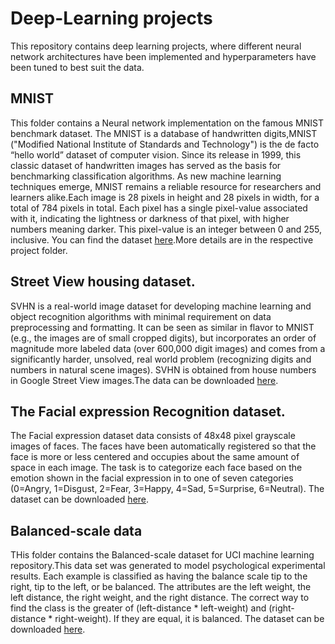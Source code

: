 # Deep-Learning projects
This repository contains deep learning projects, where different neural network architectures have been implemented and hyperparameters have been tuned to  best suit the data. 

## MNIST
This folder contains a Neural network implementation on the famous MNIST benchmark dataset. The MNIST is a database of handwritten digits,MNIST ("Modified National Institute of Standards and Technology") is the de facto “hello world” dataset of computer vision. Since its release in 1999, this classic dataset of handwritten images has served as the basis for benchmarking classification algorithms. As new machine learning techniques emerge, MNIST remains a reliable resource for researchers and learners alike.Each image is 28 pixels in height and 28 pixels in width, for a total of 784 pixels in total. Each pixel has a single pixel-value associated with it, indicating the lightness or darkness of that pixel, with higher numbers meaning darker. This pixel-value is an integer between 0 and 255, inclusive. You can find the dataset [here](https://www.kaggle.com/c/digit-recognizer/data).More details are in the respective project folder. 

## Street View housing dataset.
SVHN is a real-world image dataset for developing machine learning and object recognition algorithms with minimal requirement on data preprocessing and formatting. It can be seen as similar in flavor to MNIST (e.g., the images are of small cropped digits), but incorporates an order of magnitude more labeled data (over 600,000 digit images) and comes from a significantly harder, unsolved, real world problem (recognizing digits and numbers in natural scene images). SVHN is obtained from house numbers in Google Street View images.The data can be downloaded [here](http://ufldl.stanford.edu/housenumbers/).

## The Facial expression Recognition dataset. 
The Facial expression dataset data consists of 48x48 pixel grayscale images of faces. The faces have been automatically registered so that the face is more or less centered and occupies about the same amount of space in each image. The task is to categorize each face based on the emotion shown in the facial expression in to one of seven categories (0=Angry, 1=Disgust, 2=Fear, 3=Happy, 4=Sad, 5=Surprise, 6=Neutral).
The dataset can be downloaded [here](https://www.kaggle.com/c/challenges-in-representation-learning-facial-expression-recognition-challenge/data).


##  Balanced-scale data
THis folder contains the Balanced-scale dataset for UCI machine learning repository.This data set was generated to model psychological experimental results. Each example is classified as having the balance scale tip to the right, tip to the left, or be balanced. The attributes are the left weight, the left distance, the right weight, and the right distance. The correct way to find the class is the greater of (left-distance * left-weight) and (right-distance * right-weight). If they are equal, it is balanced. The dataset can be downloaded [here](http://archive.ics.uci.edu/ml/datasets/balance+scale).



